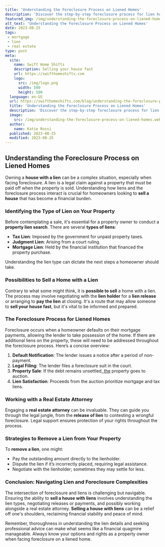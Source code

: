 ```yaml
---
title: 'Understanding the Foreclosure Process on Liened Homes'
description: 'Discover the step-by-step foreclosure process for lien homes, empowering curious individuals to gain insights into this intricate legal procedure.'
featured_img: /img/understanding-the-foreclosure-process-on-liened-homes.webp
alt_text: 'Understanding the Foreclosure Process on Liened Homes'
date: 2023-08-25
tags:
 - mortgage
 - lien
 - real estate
type: post
meta:
  site:
    name: Swift Home Shifts
    description: Selling your house fast
    url: https://swifthomeshifts.com
    logo:
      src: /img/logo.png
      width: 500
      height: 500
  language: en-US
  url: https://swifthomeshifts.com/blog/understanding-the-foreclosure-process-on-liened-homes
  title: 'Understanding the Foreclosure Process on Liened Homes'
  description: 'Discover the step-by-step foreclosure process for lien homes, empowering curious individuals to gain insights into this intricate legal procedure.'
  image:
    src: /img/understanding-the-foreclosure-process-on-liened-homes.webp
  author:
    name: Katie Rossi
  published: 2023-08-25
  modified: 2023-08-25
---
```



## Understanding the Foreclosure Process on Liened Homes

Owning a **house with a lien** can be a complex situation, especially when facing foreclosure. A lien is a legal claim against a property that must be paid off when the property is sold. Understanding how liens and the foreclosure process interact is crucial for homeowners looking to **sell a house** that has become a financial burden.

### Identifying the Type of Lien on Your Property

Before contemplating a sale, it's essential for a property owner to conduct a **property lien search**. There are several **types of liens**:
  - **Tax Lien**: Imposed by the government for unpaid property taxes.
  - **Judgment Lien**: Arising from a court ruling.
  - **Mortgage Lien**: Held by the financial institution that financed the property purchase.

Understanding the lien type can dictate the next steps a homeowner should take.

### Possibilities to Sell a Home with a Lien

Contrary to what some might think, it is **possible to sell** a home with a lien. The process may involve negotiating with the **lien holder** for a **lien release** or arranging to **pay the lien** at closing. It's a route that may allow someone to **sell your house fast**, but it's vital to be informed and prepared.

### The Foreclosure Process for Liened Homes

Foreclosure occurs when a homeowner defaults on their mortgage payments, allowing the lender to take possession of the home. If there are additional liens on the property, these will need to be addressed throughout the foreclosure process. Here’s a concise overview:

1. **Default Notification**: The lender issues a notice after a period of non-payment.
2. **Legal Filing**: The lender files a foreclosure suit in the court.
3. **Property Sale**: If the debt remains unsettled,[  the](https://swifthomeshifts.com/blog/impact-of-lien-duration-on-property-saleability) property goes to auction.
4. **Lien Satisfaction**: Proceeds from the auction prioritize mortgage and tax liens.

### Working with a Real Estate Attorney

Engaging a **real estate attorney** can be invaluable. They can guide you through the legal jungle, from the **release of lien** to contesting a wrongful foreclosure. Legal support ensures protection of your rights throughout the process.

### Strategies to Remove a Lien from Your Property

To **remove a lien**, one might:
  - Pay the outstanding amount directly to the lienholder.
  - Dispute the lien if it’s incorrectly placed, requiring legal assistance.
  - Negotiate with the lienholder; sometimes they may settle for less.

### Conclusion: Navigating Lien and Foreclosure Complexities

The intersection of foreclosure and liens is challenging but navigable. Ensuring the ability to **sell a house with liens** involves understanding the lien types, negotiating releases or payments, and possibly working alongside a real estate attorney. **Selling a house with liens** can be a relief off one's shoulders, reclaiming financial stability and peace of mind.

Remember, thoroughness in understanding the lien details and seeking professional advice can make what seems like a financial quagmire manageable. Always know your options and rights as a property owner when facing foreclosure on a liened home.